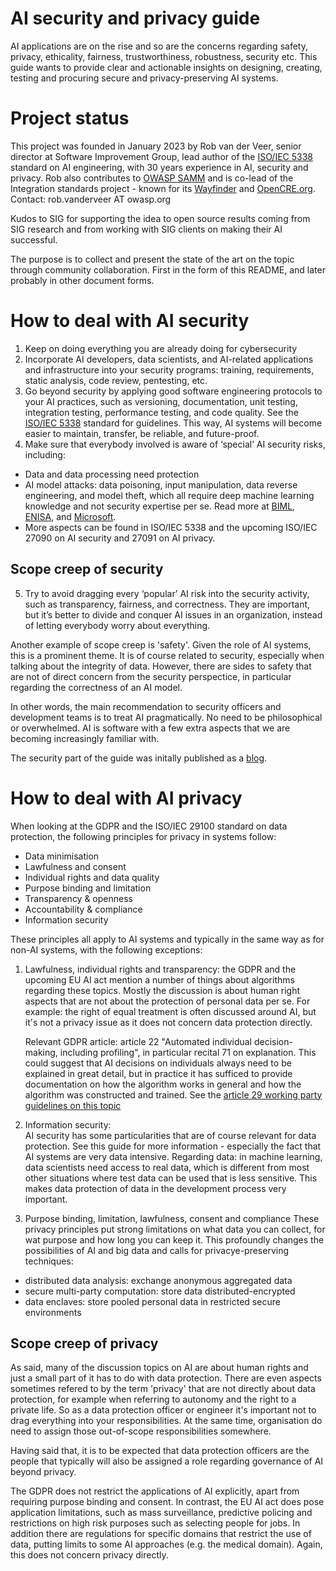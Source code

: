 AI security and privacy guide
===============================
AI applications are on the rise and so are the concerns regarding safety, privacy, ethicality, fairness, trustworthiness, robustness, security etc. This guide wants to provide clear and actionable insights on designing, creating, testing and procuring secure and privacy-preserving AI systems. 

# Project status
This project was founded in January 2023 by Rob van der Veer, senior director at Software Improvement Group, lead author of the [ISO/IEC 5338](https://www.iso.org/standard/81118.html) standard on AI engineering, with 30 years experience in AI, security and privacy. Rob also contributes to [OWASP SAMM](https://owaspsamm.org/guidance/agile/) and is co-lead of the Integration standards project - known for its [Wayfinder](https://owasp.org/www-project-integration-standards/) and [OpenCRE.org](https://www.opencre.org/). Contact: rob.vanderveer AT owasp.org

Kudos to SIG for supporting the idea to open source results coming from SIG research and from working with SIG clients on making their AI successful.

The purpose is to collect and present the state of the art on the topic through community collaboration. First in the form of this README, and later probably in other document forms.

# How to deal with AI security
1. Keep on doing everything you are already doing for cybersecurity
2. Incorporate AI developers, data scientists, and AI-related applications and infrastructure into your security programs: training, requirements, static analysis, code review, pentesting, etc.
3. Go beyond security by applying good software engineering protocols to your AI practices, such as versioning, documentation, unit testing, integration testing, performance testing, and code quality. See the [ISO/IEC 5338](https://www.iso.org/standard/81118.html) standard for guidelines. This way, AI systems will become easier to maintain, transfer, be reliable, and future-proof.
4. Make sure that everybody involved is aware of ‘special’ AI security risks, including:
* Data and data processing need protection
* AI model attacks: data poisoning, input manipulation, data reverse engineering, and model theft, which all require deep machine learning knowledge and not security expertise per se. Read more at [BIML](https://berryvilleiml.com/taxonomy/), [ENISA](https://www.enisa.europa.eu/publications/securing-machine-learning-algorithms), and [Microsoft](https://docs.microsoft.com/en-us/security/failure-modes-in-machine-learning).
* More aspects can be found in ISO/IEC 5338 and the upcoming ISO/IEC 27090 on AI security and 27091 on AI privacy. 

## Scope creep of security

5. Try to avoid dragging every ‘popular’ AI risk into the security activity, such as transparency, fairness, and correctness. They are important, but it’s better to divide and conquer AI issues in an organization, instead of letting everybody worry about everything.

Another example of scope creep is 'safety'. Given the role of AI systems, this is a prominent theme. It is of course related to security, especially when talking about the integrity of data. However, there are sides to safety that are not of direct concern from the security perspectice, in particular regarding the correctness of an AI model.

In other words, the main recommendation to security officers and development teams is to treat AI pragmatically. No need to be philosophical or overwhelmed. AI is software with a few extra aspects that we are becoming increasingly familiar with. 

The security part of the guide was initally published as a [blog](https://www.softwareimprovementgroup.com/resources/how-artificial-intelligence-attacked-my-family-and-other-ai-security-lessons/).

# How to deal with AI privacy
When looking at the GDPR and the ISO/IEC 29100 standard on data protection, the following principles for privacy in systems follow: 
* Data minimisation
* Lawfulness and consent
* Individual rights and data quality
* Purpose binding and limitation
* Transparency & openness
* Accountability & compliance
* Information security 

These principles all apply to AI systems and typically in the same way as for non-AI systems, with the following exceptions:

1. Lawfulness, individual rights and transparency: the GDPR and the upcoming EU AI act mention a number of things about algorithms regarding these topics. Mostly the discussion is about human right aspects that are not about the protection of personal data per se. For example: the right of equal treatment is often discussed around AI, but it's not a privacy issue as it does not concern data protection directly. 

    Relevant GDPR article: article 22 "Automated individual decision-making, including profiling", in particular recital 71 on explanation. This could suggest that AI decisions on individuals always need to be explained in great detail, but in practice it has sufficed to provide documentation on how the algorithm works in general and how the algorithm was constructed and trained. See the [article 29 working party guidelines on this topic](https://ec.europa.eu/newsroom/article29/items/612053/en) 

2. Information security:  
AI security has some particularities that are of course relevant for data protection. See this guide for more information - especially the fact that AI systems are very data intensive. 
Regarding data: in machine learning, data scientists need access to real data, which is different from most other situations where test data can be used that is less sensitive. This makes data protection of data in the development process very important. 

3. Purpose binding, limitation, lawfulness, consent and compliance
These privacy principles put strong limitations on what data you can collect, for wat purpose and how long you can keep it. This profoundly changes the possibilities of AI and big data and calls for privacye-preserving techniques:
* distributed data analysis: exchange anonymous aggregated data
* secure multi-party computation: store data distributed-encrypted
* data enclaves: store pooled personal data in restricted secure environments 

## Scope creep of privacy
As said, many of the discussion topics on AI are about human rights and just a small part of it has to do with data protection. There are even aspects sometimes refered to by the term 'privacy' that are not directly about data protection, for example when referring to autonomy and the right to a private life. So as a data protection officer or engineer it's important not to drag everything into your responsibilities. At the same time, organisation do need to assign those out-of-scope responsibilities somewhere.

Having said that, it is to be expected that data protection officers are the people that typically will also be assigned a role regarding governance of AI beyond privacy. 

The GDPR does not restrict the applications of AI explicitly, apart from requiring purpose binding and consent. In contrast, the EU AI act does pose application limitations, such as mass surveillance, predictive policing and restrictions on high risk purposes such as selecting people for jobs. In addition there are regulations for specific domains that restrict the use of data, putting limits to some AI approaches (e.g. the medical domain). Again, this does not concern privacy directly.
